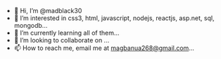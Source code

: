 - 👋 Hi, I’m @madblack30
- 👀 I’m interested in css3, html, javascript, nodejs, reactjs, asp.net, sql, mongodb...
- 🌱 I’m currently learning all of them...
- 💞️ I’m looking to collaborate on ...
- 📫 How to reach me, email me at magbanua268@gmail.com...

<!---
madblack30/madblack30 is a ✨ special ✨ repository because its `README.md` (this file) appears on your GitHub profile.
You can click the Preview link to take a look at your changes.
--->
